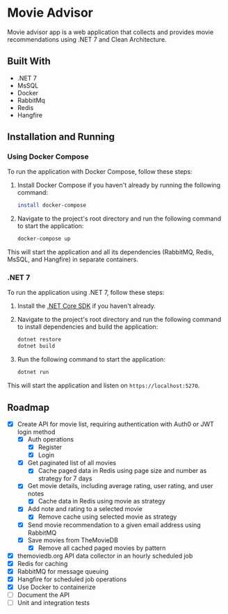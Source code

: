 
# Movie Advisor

Movie advisor app is a web application that collects and provides movie recommendations using .NET 7 and Clean Architecture.

## Built With

- .NET 7
- MsSQL
- Docker
- RabbitMq
- Redis
- Hangfire
## Installation and Running

### Using Docker Compose

To run the application with Docker Compose, follow these steps:

1. Install Docker Compose if you haven't already by running the following command:

    ```bash
    install docker-compose
    ```

2. Navigate to the project's root directory and run the following command to start the application:

    ```bash
    docker-compose up
    ```

This will start the application and all its dependencies (RabbitMQ, Redis, MsSQL, and Hangfire) in separate containers.


### .NET 7

To run the application using .NET 7, follow these steps:

1. Install the [.NET Core SDK](https://dotnet.microsoft.com/download/dotnet/7.0) if you haven't already.

2. Navigate to the project's root directory and run the following command to install dependencies and build the application:

    ```bash
    dotnet restore
    dotnet build
    ```

3. Run the following command to start the application:

    ```bash
    dotnet run
    ```

This will start the application and listen on `https://localhost:5270`.
## Roadmap

- [x] Create API for movie list, requiring authentication with Auth0 or JWT login method
    - [x] Auth operations
        - [x] Register
        - [x] Login
    - [x] Get paginated list of all movies
        - [x] Cache paged data in Redis using page size and number as strategy for 7 days
    - [x] Get movie details, including average rating, user rating, and user notes
        - [x] Cache data in Redis using movie as strategy
    - [x] Add note and rating to a selected movie
        - [x] Remove cache using selected movie as strategy
    - [x] Send movie recommendation to a given email address using RabbitMQ
    - [x] Save movies from TheMovieDB
        - [x] Remove all cached paged movies by pattern 
- [x] themoviedb.org API data collector in an hourly scheduled job
- [x] Redis for caching
- [x] RabbitMQ for message queuing
- [x] Hangfire for scheduled job operations
- [x] Use Docker to containerize
- [ ] Document the API
- [ ] Unit and integration tests
